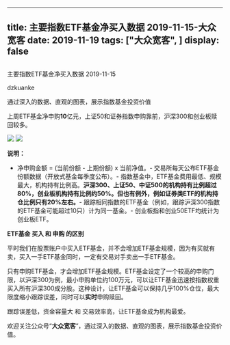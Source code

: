 
---
title:   主要指数ETF基金净买入数据 2019-11-15-大众宽客
date: 2019-11-19
tags: ["大众宽客", ]
display: false
---


## 



主要指数ETF基金净买入数据 2019-11-15




dzkuanke




通过深入的数据、直观的图表，展示指数基金投资价值


上周ETF基金净申购**10**亿元，上证50和证券指数申购靠前，沪深300和创业板赎回较多。



<img class="rich_pages js_insertlocalimg" data-ratio="1.2981220657276995" data-s="300,640" src="https://mmbiz.qpic.cn/mmbiz_png/PKw3FQPmhIg48Wu20xBOukp1hIia7oLnkiad9RZIM3pFyDiaS5Ldgsv4tp3zIUomFfJ2W8kLbxD2PGselvTia7xS0g/640?wx_fmt=png" data-type="png" data-w="852" style=""/>

<img class="rich_pages js_insertlocalimg" data-ratio="1.255079006772009" data-s="300,640" src="https://mmbiz.qpic.cn/mmbiz_png/PKw3FQPmhIg48Wu20xBOukp1hIia7oLnkiaZorpXfml3rOqevcaY4EvM3UJppGVuWJjmkaQ6fROm5qWmdALZJbBQ/640?wx_fmt=png" data-type="png" data-w="886" style=""/>

**说明：**
- 净申购金额 = (当前份额 - 上期份额) x 当前净值。- 交易所每天公布ETF基金份额数据（开放式基金每季度公布）。- 指数基金中，ETF基金费用最低、规模最大，机构持有比例高。**沪深300、上证50、中证500的机构持有比例超过80%，创业板机构持有比例约50%。但也有例外，例如证券类ETF的机构持仓比例只有20%左右。**- 跟踪相同指数的ETF基金（例如，跟踪沪深300指数的ETF基金可能超过10只）计为同一基金。- 创业板指和创业50ETF均统计为创业板ETF。






**ETF基金 买入 和 申购 的区别**



平时我们在股票账户中买入ETF基金，并不会增加ETF基金规模，因为有买就有卖，买入一手ETF基金同时，一定有交易对手卖出一手ETF基金。



只有申购ETF基金，才会增加ETF基金规模。ETF基金设定了一个较高的申购门限，以沪深300为例，最小申购单位约100万元，可以让ETF基金迅速按指数权重买入所有沪深300成分股。这种设计，让ETF基金可以保持几乎100%仓位，最大限度缩小跟踪误差，同时可以**实时**申购赎回。



跟踪误差低，资金容量大&nbsp;和 交易效率高，让ETF基金成为机构最爱。





欢迎关注公众号“**大众宽客**”，通过深入的数据、直观的图表，展示指数基金投资价值。








